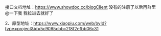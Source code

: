 接口文档地址：https://www.showdoc.cc/blogClient 没有的注册了以后再群里@一下我  我拉进去就好了

2、原型地址：https://www.xiaopiu.com/web/byId?type=project&id=5c9065cbbc2f8f2efbb06c31
